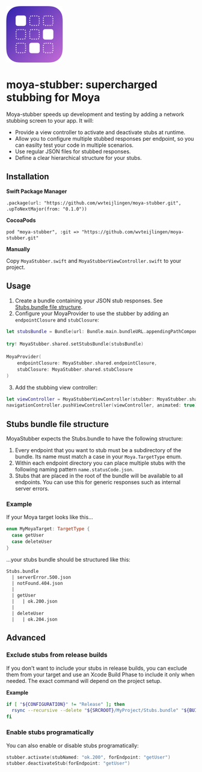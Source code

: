 <img src="./moya-stubber.png" width="150" height="150"/>

# moya-stubber: supercharged stubbing for Moya

Moya-stubber speeds up development and testing by adding a network stubbing screen to your app. It will:

- Provide a view controller to activate and deactivate stubs at runtime.
- Allow you to configure multiple stubbed responses per endpoint, so you can easilty test your code in multiple scenarios.
- Use regular JSON files for stubbed responses.
- Define a clear hierarchical structure for your stubs.

## Installation

**Swift Package Manager**

```
.package(url: "https://github.com/wvteijlingen/moya-stubber.git", .upToNextMajor(from: "0.1.0"))
```

**CocoaPods**

```
pod "moya-stubber", :git => "https://github.com/wvteijlingen/moya-stubber.git"
```

**Manually**

Copy `MoyaStubber.swift` and `MoyaStubberViewController.swift` to your project.

## Usage

1. Create a bundle containing your JSON stub responses. See [Stubs.bundle file structure](#Stubs-bundle-file-structure).
2. Configure your MoyaProvider to use the stubber by adding an `endpointClosure` and `stubClosure`:

```swift
let stubsBundle = Bundle(url: Bundle.main.bundleURL.appendingPathComponent("Stubs.bundle"))!

try! MoyaStubber.shared.setStubsBundle(stubsBundle)

MoyaProvider(
    endpointClosure: MoyaStubber.shared.endpointClosure,
    stubClosure: MoyaStubber.shared.stubClosure
)
```

3. Add the stubbing view controller:

```swift
let viewController = MoyaStubberViewController(stubber: MoyaStubber.shared)
navigationController.pushViewController(viewController, animated: true)
```

## Stubs bundle file structure

MoyaStubber expects the Stubs.bundle to have the following structure:

1. Every endpoint that you want to stub must be a subdirectory of the bundle.
   Its name must match a case in your `Moya.TargetType` enum.
1. Within each endpoint directory you can place multiple stubs with the following naming pattern `name.statusCode.json`.
1. Stubs that are placed in the root of the bundle will be available to all endpoints.
   You can use this for generic responses such as internal server errors.

### Example

If your Moya target looks like this…

```swift
enum MyMoyaTarget: TargetType {
  case getUser
  case deleteUser
}
```

…your stubs bundle should be structured like this:

```
Stubs.bundle
  | serverError.500.json
  | notFound.404.json
  |
  | getUser
  |   | ok.200.json
  |
  | deleteUser
  |   | ok.204.json
```

## Advanced

### Exclude stubs from release builds

If you don't want to include your stubs in release builds, you can exclude them from your target
and use an Xcode Build Phase to include it only when needed. The exact command will depend on the project setup.

**Example**

```bash
if [ "${CONFIGURATION}" != "Release" ]; then
  rsync --recursive --delete "${SRCROOT}/MyProject/Stubs.bundle" "${BUILT_PRODUCTS_DIR}/${PRODUCT_NAME}.app"
fi
```

### Enable stubs programatically

You can also enable or disable stubs programatically:

```swift
stubber.activate(stubNamed: "ok.200", forEndpoint: "getUser")
stubber.deactivateStub(forEndpoint: "getUser")
```
